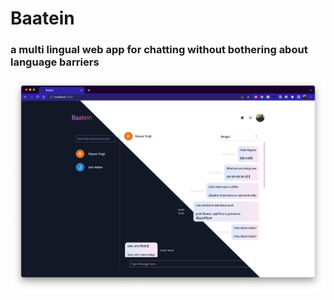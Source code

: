 # Baatein
### a multi lingual web app for chatting without bothering about language barriers

![banner](/assets/banner.png)